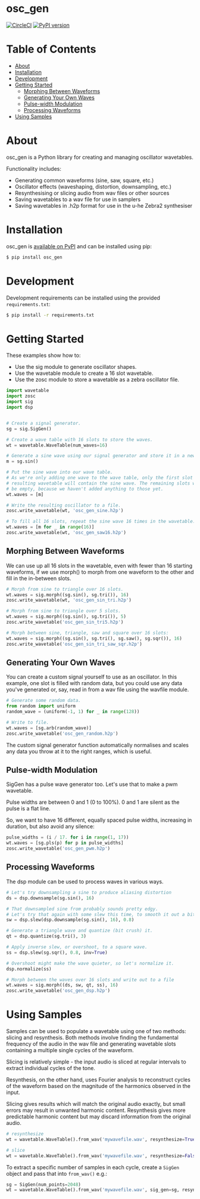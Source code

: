 # osc_gen

[![CircleCI](https://circleci.com/gh/harveyormston/osc_gen.svg?style=shield)](https://circleci.com/gh/harveyormston/osc_gen)
[![PyPI version](https://badge.fury.io/py/osc-gen.svg)](https://badge.fury.io/py/osc-gen)

# Table of Contents

<!-- vim-markdown-toc GFM -->

* [About](#about)
* [Installation](#installation)
* [Development](#development)
* [Getting Started](#getting-started)
  * [Morphing Between Waveforms](#morphing-between-waveforms)
  * [Generating Your Own Waves](#generating-your-own-waves)
  * [Pulse-width Modulation](#pulse-width-modulation)
  * [Processing Waveforms](#processing-waveforms)
* [Using Samples](#using-samples)

<!-- vim-markdown-toc -->

# About

osc_gen is a Python library for creating and managing oscillator wavetables.

Functionality includes:

* Generating common waveforms (sine, saw, square, etc.)
* Oscillator effects (waveshaping, distortion, downsampling, etc.)
* Resynthesising or slicing audio from wav files or other sources
* Saving wavetables to a wav file for use in samplers
* Saving wavetables in .h2p format for use in the u-he Zebra2 synthesiser


# Installation

osc_gen is [available on PyPI](https://pypi.org/project/osc-gen/#description) and can be installed using pip:

```sh
$ pip install osc_gen
```

# Development

Development requirements can be installed using the provided `requirements.txt`:

```sh
$ pip install -r requirements.txt
```

# Getting Started

These examples show how to:

- Use the sig module to generate oscillator shapes.
- Use the wavetable module to create a 16 slot wavetable.
- Use the zosc module to store a wavetable as a zebra oscillator file.

```python
import wavetable
import zosc
import sig
import dsp


# Create a signal generator.
sg = sig.SigGen()

# Create a wave table with 16 slots to store the waves.
wt = wavetable.WaveTable(num_waves=16)

# Generate a sine wave using our signal generator and store it in a new Wave object.
m = sg.sin()

# Put the sine wave into our wave table.
# As we're only adding one wave to the wave table, only the first slot of the
# resulting wavetable will contain the sine wave. The remaining slots will
# be empty, because we haven't added anything to those yet.
wt.waves = [m]

# Write the resulting oscillator to a file.
zosc.write_wavetable(wt, 'osc_gen_sine.h2p')

# To fill all 16 slots, repeat the sine wave 16 times in the wavetable.
wt.waves = [m for _ in range(16)]
zosc.write_wavetable(wt, 'osc_gen_saw16.h2p')
```

## Morphing Between Waveforms

We can use up all 16 slots in the wavetable, even with fewer than 16
starting waveforms, if we use morph() to morph from one waveform to the
other and fill in the in-between slots.

```python
# Morph from sine to triangle over 16 slots.
wt.waves = sig.morph((sg.sin(), sg.tri()), 16)
zosc.write_wavetable(wt, 'osc_gen_sin_tri.h2p')

# Morph from sine to triangle over 5 slots.
wt.waves = sig.morph((sg.sin(), sg.tri()), 5)
zosc.write_wavetable('osc_gen_sin_tri5.h2p')

# Morph between sine, triangle, saw and square over 16 slots:
wt.waves = sig.morph((sg.sin(), sg.tri(), sg.saw(), sg.sqr()), 16)
zosc.write_wavetable('osc_gen_sin_tri_saw_sqr.h2p')
```

## Generating Your Own Waves

You can create a custom signal yourself to use as an oscillator.
In this example, one slot is filled with random data, but you could
use any data you've generated or, say, read in from a wav file using the
wavfile module.

```python
# Generate some random data.
from random import uniform
random_wave = (uniform(-1, 1) for _ in range(128))

# Write to file.
wt.waves = [sg.arb(random_wave)]
zosc.write_wavetable('osc_gen_random.h2p')
```

The custom signal generator function automatically normalises and scales any
data you throw at it to the right ranges, which is useful.

## Pulse-width Modulation

SigGen has a pulse wave generator too. Let's use that to make a pwm wavetable.


Pulse widths are between 0 and 1 (0 to 100%).
0 and 1 are silent as the pulse is a flat line.

So, we want to have 16 different, equally spaced pulse widths, increasing in
duration, but also avoid any silence:

```python
pulse_widths = (i / 17. for i in range(1, 17))
wt.waves = [sg.pls(p) for p in pulse_widths]
zosc.write_wavetable('osc_gen_pwm.h2p')
```

## Processing Waveforms

The dsp module can be used to process waves in various ways.

```python
# Let's try downsampling a sine to produce aliasing distortion
ds = dsp.downsample(sg.sin(), 16)

# That downsampled sine from probably sounds pretty edgy.
# Let's try that again with some slew this time, to smooth it out a bit:
sw = dsp.slew(dsp.downsample(sg.sin(), 16), 0.8)

# Generate a triangle wave and quantize (bit crush) it.
qt = dsp.quantize(sg.tri(), 3)

# Apply inverse slew, or overshoot, to a square wave.
ss = dsp.slew(sg.sqr(), 0.8, inv=True)

# Overshoot might make the wave quieter, so let's normalize it.
dsp.normalize(ss)

# Morph between the waves over 16 slots and write out to a file
wt.waves = sig.morph((ds, sw, qt, ss), 16)
zosc.write_wavetable('osc_gen_dsp.h2p')
```

# Using Samples

Samples can be used to populate a wavetable using one of two methods: slicing
and resynthesis. Both methods involve finding the fundamental frequency of the
audio in the wav file and generating wavetable slots containing a multiple
single cycles of the waveform.

Slicing is relatively simple - the input audio is sliced at regular intervals
to extract individual cycles of the tone.

Resynthesis, on the other hand, uses Fourier analysis to reconstruct cycles of
the waveform based on the magnitude of the harmonics observed in the input.

Slicing gives results which will match the original audio exactly, but small
errors may result in unwanted harmonic content. Resynthesis gives more
predictable harmonic content but may discard information from the original
audio.

```python
# resynthesize
wt = wavetable.WaveTable().from_wav('mywavefile.wav', resynthesize=True)

# slice
wt = wavetable.WaveTable().from_wav('mywavefile.wav', resynthesize=False)
```

To extract a specific number of samples in each cycle, create a `SigGen` object and pass that into `from_wav()` e.g.:


```python
sg = SigGen(num_points=2048)
wt = wavetable.WaveTable().from_wav('mywavefile.wav', sig_gen=sg, resynthesize=True)
```
